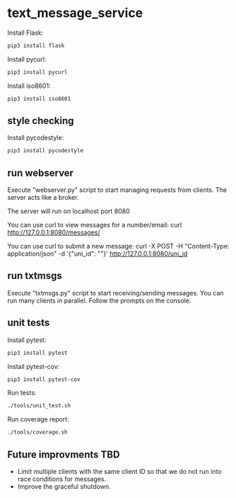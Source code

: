# text_message_service

Install Flask:
```bash
pip3 install flask
```

Install pycurl:
```bash
pip3 install pycurl
```

Install iso8601:
```bash
pip3 install iso8601
```


## style checking
Install pycodestyle:
```bash
pip3 install pycodestyle
```

## run webserver
Execute "webserver.py" script to start managing requests from clients. The server acts like a broker.

The server will run on localhost port 8080

You can use curl to view messages for a number/email:
curl http://127.0.0.1:8080/messages/<id>

You can use curl to submit a new message: 
curl -X POST -H "Content-Type: application/json" -d '{"uni_id": "<id>"}' http://127.0.0.1:8080/uni_id

## run txtmsgs
Execute "txtmsgs.py" script to start receiving/sending messages. You can run many clients in parallel. Follow the prompts on the console.

## unit tests
Install pytest:
```bash
pip3 install pytest
```

Install pytest-cov:
```bash
pip3 install pytest-cov
```

Run tests:
```bash
./tools/unit_test.sh
```

Run coverage report:
```bash
./tools/coverage.sh
```

## Future improvments TBD
 - Limit multiple clients with the same client ID so that we do not run into race conditions for messages.
 - Improve the graceful shutdown.